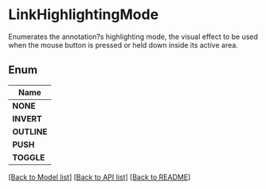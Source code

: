 
# LinkHighlightingMode
Enumerates the annotation?s highlighting mode, the visual effect to be used when the mouse button is pressed or held down inside its active area.

## Enum
| Name |
| ----------- |
| **NONE** |
| **INVERT** |
| **OUTLINE** |
| **PUSH** |
| **TOGGLE** |

[[Back to Model list]](../../README.md#documentation-for-models) [[Back to API list]](../../README.md#documentation-for-api-endpoints) [[Back to README]](../../README.md)


